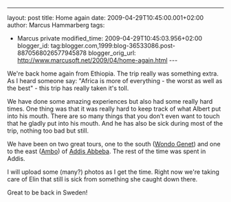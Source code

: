 ---
layout: post
title: Home again
date: 2009-04-29T10:45:00.001+02:00
author: Marcus Hammarberg
tags:
  - Marcus private
modified_time: 2009-04-29T10:45:03.956+02:00
blogger_id: tag:blogger.com,1999:blog-36533086.post-8870568026577945878
blogger_orig_url: http://www.marcusoft.net/2009/04/home-again.html ---

We're back home again from Ethiopia. The trip really was something
extra. As I heard someone say: "Africa is more of everything - the worst
as well as the best" - this trip has really taken it's toll.

We have done some amazing experiences but also had some really hard
times. One thing was that it was really hard to keep track of what
Albert put into his mouth. There are so many things that you don't even
want to touch that he gladly put into his mouth. And he has also be sick
during most of the trip, nothing too bad but still.

We have been on two great tours, one to the south
(<a href="http://en.wikipedia.org/wiki/Wondo_Genet" target="_blank">Wondo
Genet</a>) and one to the east
(<a href="http://en.wikipedia.org/wiki/Ambo,_Ethiopia"
target="_blank">Ambo</a>) of
<a href="http://en.wikipedia.org/wiki/Addis_Ababa" target="_blank">Addis
Abbeba</a>. The rest of the time was spent in Addis.

I will upload some (many?) photos as I get the time. Right now we're
taking care of Elin that still is sick from something she caught down
there.

Great to be back in Sweden!
